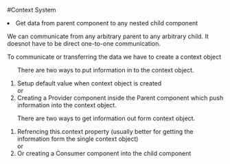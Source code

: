 #Context System

<li>Get data from parent component to any nested child component</li>
<p>
    We can communicate from any arbitrary parent to any arbitrary child. It doesnot have to be direct one-to-one communication.
</p>
<p>
    To communicate or transferring the data we have to create a context object
</p>

<ol>
<p>There are two ways to put information in to the context object.
<li>Setup default value when context object is created</li>
or
<li>Creating a Provider component inside the Parent component which push information into the context object.</li>
</ol>
<ol>
<p>There are two ways to get information out form  context object.
<li>Refrencing this.context property (usually better for getting the information form the single context object)</li>
or
<li>Or creating a Consumer component into the child component</li>
</ol>